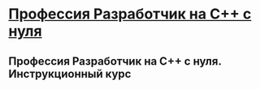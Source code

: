 # [Профессия Разработчик на C++ с нуля](../cpp-junior.md)

## Профессия Разработчик на C++ с нуля. Инструкционный курс